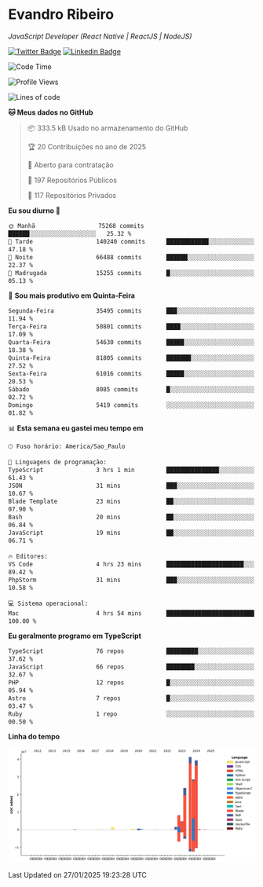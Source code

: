 # Evandro **Ribeiro**

*JavaScript Developer (React Native | ReactJS | NodeJS)*

[![Twitter Badge](https://img.shields.io/badge/-@ribeiroevandro-201B2D?style=flat-square&labelColor=201B2D&logo=twitter&logoColor=white&link=https://twitter.com/ribeiroevandro)](https://twitter.com/ribeiroevandro) 
[![Linkedin Badge](https://img.shields.io/badge/-Evandro%20Ribeiro-201B2D?style=flat-square&logo=Linkedin&logoColor=white&link=https://www.linkedin.com/in/ribeiroevandro)](https://www.linkedin.com/in/ribeiroevandro) 


<!--START_SECTION:waka-->
![Code Time](http://img.shields.io/badge/Code%20Time-4%2C256%20hrs%2010%20mins-blue)

![Profile Views](http://img.shields.io/badge/Visualizac%C3%B5es%20do%20perfil-0-blue)

![Lines of code](https://img.shields.io/badge/Desde%20o%20Hello%20World%20eu%20escrevi-150.1%20million%20linhas%20de%20c%C3%B3digo-blue)

**🐱 Meus dados no GitHub** 

> 📦 333.5 kB Usado no armazenamento do GitHub 
 > 
> 🏆 20 Contribuições no ano de 2025
 > 
> 💼 Aberto para contratação
 > 
> 📜 197 Repositórios Públicos 
 > 
> 🔑 117 Repositórios Privados 
 > 
**Eu sou diurno 🐤** 

```text
🌞 Manhã                  75268 commits       ██████░░░░░░░░░░░░░░░░░░░   25.32 % 
🌆 Tarde                  140240 commits      ████████████░░░░░░░░░░░░░   47.18 % 
🌃 Noite                  66488 commits       ██████░░░░░░░░░░░░░░░░░░░   22.37 % 
🌙 Madrugada              15255 commits       █░░░░░░░░░░░░░░░░░░░░░░░░   05.13 % 
```
📅 **Sou mais produtivo em Quinta-Feira** 

```text
Segunda-Feira            35495 commits       ███░░░░░░░░░░░░░░░░░░░░░░   11.94 % 
Terça-Feira              50801 commits       ████░░░░░░░░░░░░░░░░░░░░░   17.09 % 
Quarta-Feira             54630 commits       █████░░░░░░░░░░░░░░░░░░░░   18.38 % 
Quinta-Feira             81805 commits       ███████░░░░░░░░░░░░░░░░░░   27.52 % 
Sexta-Feira              61016 commits       █████░░░░░░░░░░░░░░░░░░░░   20.53 % 
Sábado                   8085 commits        █░░░░░░░░░░░░░░░░░░░░░░░░   02.72 % 
Domingo                  5419 commits        ░░░░░░░░░░░░░░░░░░░░░░░░░   01.82 % 
```


📊 **Esta semana eu gastei meu tempo em** 

```text
🕑︎ Fuso horário: America/Sao_Paulo

💬 Linguagens de programação: 
TypeScript               3 hrs 1 min         ███████████████░░░░░░░░░░   61.43 % 
JSON                     31 mins             ███░░░░░░░░░░░░░░░░░░░░░░   10.67 % 
Blade Template           23 mins             ██░░░░░░░░░░░░░░░░░░░░░░░   07.90 % 
Bash                     20 mins             ██░░░░░░░░░░░░░░░░░░░░░░░   06.84 % 
JavaScript               19 mins             ██░░░░░░░░░░░░░░░░░░░░░░░   06.71 % 

🔥 Editores: 
VS Code                  4 hrs 23 mins       ██████████████████████░░░   89.42 % 
PhpStorm                 31 mins             ███░░░░░░░░░░░░░░░░░░░░░░   10.58 % 

💻 Sistema operacional: 
Mac                      4 hrs 54 mins       █████████████████████████   100.00 % 
```

**Eu geralmente programo em TypeScript** 

```text
TypeScript               76 repos            █████████░░░░░░░░░░░░░░░░   37.62 % 
JavaScript               66 repos            ████████░░░░░░░░░░░░░░░░░   32.67 % 
PHP                      12 repos            █░░░░░░░░░░░░░░░░░░░░░░░░   05.94 % 
Astro                    7 repos             █░░░░░░░░░░░░░░░░░░░░░░░░   03.47 % 
Ruby                     1 repo              ░░░░░░░░░░░░░░░░░░░░░░░░░   00.50 % 
```



**Linha do tempo**

![Lines of Code chart](https://raw.githubusercontent.com/ribeiroevandro/ribeiroevandro/main/assets/bar_graph.png)


 Last Updated on 27/01/2025 19:23:28 UTC
<!--END_SECTION:waka-->
